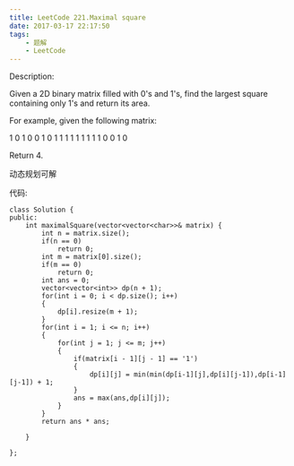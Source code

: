 ```yaml
---
title: LeetCode 221.Maximal square
date: 2017-03-17 22:17:50
tags:
	- 题解
	- LeetCode
---
```


Description:

Given a 2D binary matrix filled with 0's and 1's, find the largest square containing only 1's and return its area.

For example, given the following matrix:

1 0 1 0 0
1 0 1 1 1
1 1 1 1 1
1 0 0 1 0

Return 4.

<!-- more -->

动态规划可解

代码:

	class Solution {
	public:
	    int maximalSquare(vector<vector<char>>& matrix) {
	        int n = matrix.size();
	        if(n == 0)
	            return 0;
	        int m = matrix[0].size();
	        if(m == 0)
	            return 0;
	        int ans = 0;
	        vector<vector<int>> dp(n + 1);
	        for(int i = 0; i < dp.size(); i++)
	        {
	            dp[i].resize(m + 1);
	        }
	        for(int i = 1; i <= n; i++)
	        {
	            for(int j = 1; j <= m; j++)
	            {
	                if(matrix[i - 1][j - 1] == '1')
	                {
	                    dp[i][j] = min(min(dp[i-1][j],dp[i][j-1]),dp[i-1][j-1]) + 1;
	                }
	                ans = max(ans,dp[i][j]);
	            }
	        }
	        return ans * ans;
	        
	    }
	   
	};

